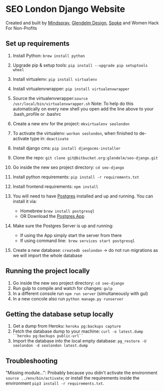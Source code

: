 # SEO London Django Website

Created and built by [Mindspray](http://www.mindspray.co.uk/), [Glendelm Design](https://www.glendelmdesign.co.uk/), [Spoke](http://www.wearespoke.co.uk/) and Women Hack For Non-Profits

## Set up requirements
1. Install Python: `brew install python`
2. Upgrade pip & setup tools: `pip install --upgrade pip setuptools wheel`
3. Install virtualenv: `pip install virtualenv`
4. Install virtualenvwrapper: `pip install virtualenvwrapper`
5. Source the virtualenvwrapper:`source /usr/local/bin/virtualenvwrapper.sh` 
Note: To help do this automatically on every new shell you open add the line above to your .bash_profile or .bashrc

6. Create a new env for the project: `mkvirtualenv seolondon`
7. To activate the virtualenv: `workon seolondon`, when finished to de-activate type in: `deactivate`
8. Install django cms: `pip install djangocms-installer`
9. Clone the repo: `git clone git@bitbucket.org:glendelm/seo-django.git`
10. Go inside the new seo project directory: `cd seo-django`
11. Install python requirements: `pip install -r requirements.txt`
12. Install frontend requirements: `npm install`
13. You will need to have [Postgres](https://www.postgresql.org/download/) installed and up and running. You can install it via:
	- Homebrew `brew install postgresql`
	- OR Download the [Postgres App](http://postgresapp.com/)
14. Make sure the Postgres Server is up and running:
	- If using the App simply start the server from there
	- If using command line:` brew services start postgresql`
15. Create a new database: `createdb seolondon` -> do not run migrations as we will import the whole database



## Running the project locally
1. Go inside the new seo project directory: `cd seo-django`
2. Run gulp to compile and watch for changes: `gulp`
3. In a different console run `npm run server` (simultaneously with gul)
4. In a new concole also run `python manage.py runserver`

## Getting the database setup locally
1. Get a dump from Heroku: `heroku pg:backups capture`
2. Fetch the database dump to your machine: `curl -o latest.dump ``heroku pg:backups public-url`` `
3. Import the database into the local empty database:  `pg_restore -U seolondon -d seolondon latest.dump`

## Troubleshooting

"Missing module...": Probably because you didn't activate the environment `source ../env/bin/activate`; or install the
requirements inside the environment `pip3 install -r requirements.txt`.
